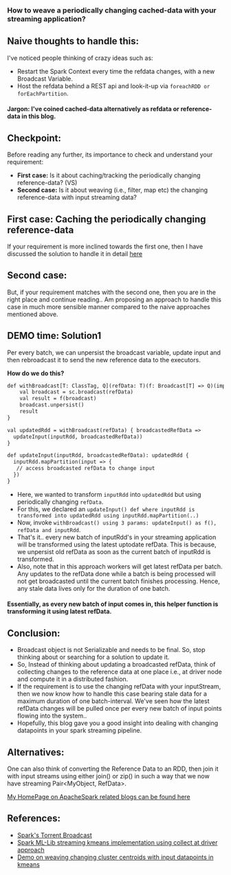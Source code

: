 

### How to weave a periodically changing cached-data with your streaming application?

## Naive thoughts to handle this:
I've noticed people thinking of crazy ideas such as:
- Restart the Spark Context every time the refdata changes, with a new Broadcast Variable.
- Host the refdata behind a REST api and look-it-up via `foreachRDD or forEachPartition`.

#### Jargon: I've coined cached-data alternatively as refdata or reference-data in this blog.

## Checkpoint:
Before reading any further, its importance to check and understand your requirement:
- **First case:** Is it about caching/tracking the periodically changing reference-data? (VS)
- **Second case:** Is it about weaving (i.e., filter, map etc) the changing reference-data with input streaming data?

## First case: Caching the periodically changing reference-data
If your requirement is more inclined towards the first one, then I have discussed the solution to handle it in detail [here](https://spoddutur.github.io/spark-notes/rebroadcast_a_broadcast_variable)

## Second case:
But, if your requirement matches with the second one, then you are in the right place and continue reading..
Am proposing an approach to handle this case in much more sensible manner compared to the naive approaches mentioned above.

## DEMO time: Solution1
Per every batch, we can unpersist the broadcast variable, update input and then rebroadcast it to send the new reference data to the executors.

**How do we do this?**
```diff
def withBroadcast[T: ClassTag, Q](refData: T)(f: Broadcast[T] => Q)(implicit sc: SparkContext): Q = {
    val broadcast = sc.broadcast(refData)
    val result = f(broadcast)
    broadcast.unpersist()
    result
}

val updatedRdd = withBroadcast(refData) { broadcastedRefData =>
  updateInput(inputRdd, broadcastedRefData))
}

def updateInput(inputRdd, broadcastedRefData): updatedRdd {
  inputRdd.mapPartition(input => {
   // access broadcasted refData to change input
  })
}
```
- Here, we wanted to transform `inputRdd` into `updatedRdd` but using periodically changing `refData`.
- For this, we declared an `updateInput() def where inputRdd is transformed into updatedRdd using inputRdd.mapPartition(..)`
- Now, invoke `withBroadcast() using 3 params: updateInput() as f(), refData and inputRdd`.
- That's it.. every new batch of inputRdd's in your streaming application will be transformed using the latest uptodate refData. This is because, we unpersist old refData as soon as the current batch of inputRdd is transformed.
- Also, note that in this approach workers will get latest refData per batch. Any updates to the refData done while a batch is being processed will not get broadcasted until the current batch finishes processing. Hence, any stale data lives only for the duration of one batch.
#### Essentially, as every new batch of input comes in, this helper function is transforming it using latest refData.

## Conclusion:
-  Broadcast object is not Serializable and needs to be final. So, stop thinking about or searching for a solution to update it.
- So, Instead of thinking about updating a broadcasted refData, think of collecting changes to the reference data at one place i.e., at driver node and compute it in a distributed fashion.
- If the requirement is to use the changing refData with your inputStream, then we now know how to handle this case bearing stale data for a maximum duration of one batch-interval. We've seen how the latest refData changes will be pulled once per every new batch of input points flowing into the system..
- Hopefully, this blog gave you a good insight into dealing with changing datapoints in your spark streaming pipeline.

## Alternatives:
One can also think of converting the Reference Data to an RDD, then join it with input streams using either join() or zip() in such a way that we now have streaming Pair<MyObject, RefData>. 

[My HomePage on ApacheSpark related blogs can be found here](https://spoddutur.github.io/spark-notes/)

## References: 
- [Spark's Torrent Broadcast](https://github.com/apache/spark/pull/2217)
- [Spark ML-Lib streaming kmeans implementation using collect at driver approach](https://github.com/apache/spark/blob/master/mllib/src/main/scala/org/apache/spark/mllib/clustering/StreamingKMeans.scala)
- [Demo on weaving changing cluster centroids with input datapoints in kmeans](https://github.com/derrickburns/generalized-kmeans-clustering)

    
